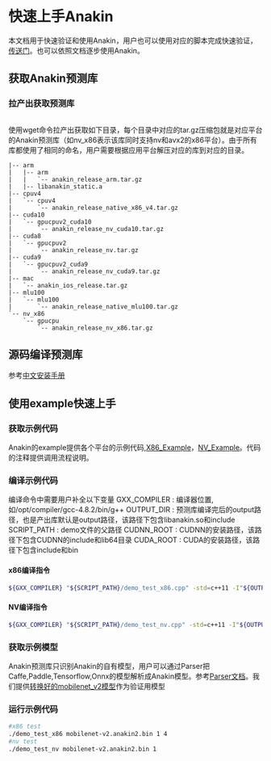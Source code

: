 # 快速上手Anakin
本文档用于快速验证和使用Anakin，用户也可以使用对应的脚本完成快速验证，[传送门](../../examples/anakin/demo_link_lib)。也可以依照文档逐步使用Anakin。
## 获取Anakin预测库
### 拉产出获取预测库
```bash
```

使用wget命令拉产出获取如下目录，每个目录中对应的tar.gz压缩包就是对应平台的Anakin预测库（如nv_x86表示该库同时支持nv和avx2的x86平台）。由于所有库都使用了相同的命名，用户需要根据应用平台解压对应的库到对应的目录。
```
|-- arm
|   |-- arm
|   |   `-- anakin_release_arm.tar.gz
|   |-- libanakin_static.a
|-- cpuv4
|   `-- cpuv4
|       `-- anakin_release_native_x86_v4.tar.gz
|-- cuda10
|   `-- gpucpuv2_cuda10
|       `-- anakin_release_nv_cuda10.tar.gz
|-- cuda8
|   `-- gpucpuv2
|       `-- anakin_release_nv.tar.gz
|-- cuda9
|   `-- gpucpuv2_cuda9
|       `-- anakin_release_nv_cuda9.tar.gz
|-- mac
|   `-- anakin_ios_release.tar.gz
|-- mlu100
|   `-- mlu100
|       `-- anakin_release_native_mlu100.tar.gz
`-- nv_x86
    `-- gpucpu
        `-- anakin_release_nv_x86.tar.gz
```
## 源码编译预测库
参考[中文安装手册](./INSTALL_ch.md)

## 使用example快速上手

### 获取示例代码
Anakin的example提供各个平台的示例代码,[X86_Example](../../examples/anakin/demo_link_lib/x86/demo_test_x86.cpp)，[NV_Example](../../examples/anakin/demo_link_lib/nv/demo_test_nv.cpp)。代码的注释提供调用流程说明。
### 编译示例代码
编译命令中需要用户补全以下变量
GXX_COMPILER : 编译器位置,如/opt/compiler/gcc-4.8.2/bin/g++
OUTPUT_DIR : 预测库编译完后的output路径，也是产出库默认是output路径，该路径下包含libanakin.so和include
SCRIPT_PATH : demo文件的父路径
CUDNN_ROOT : CUDNN的安装路径，该路径下包含CUDNN的include和lib64目录
CUDA_ROOT : CUDA的安装路径，该路径下包含include和bin  
#### x86编译指令
```bash
${GXX_COMPILER} "${SCRIPT_PATH}/demo_test_x86.cpp" -std=c++11 -I"${OUTPUT_DIR}/" -I"${OUTPUT_DIR}/include/" -I"${OUTPUT_DIR}/mklml_include/include/" -L"${OUTPUT_DIR}/" -L/opt/compiler/gcc-4.8.2/lib -L/usr/lib64/ -L /lib64/  -ldl -liomp5 -lmkldnn -lmklml_intel -lanakin_saber_common -lanakin  -o demo_test_x86
```
#### NV编译指令
```bash
${GXX_COMPILER} "${SCRIPT_PATH}/demo_test_nv.cpp" -std=c++11 -I"${OUTPUT_DIR}/" -I"${OUTPUT_DIR}/include/" -I"${OUTPUT_DIR}/mklml_include/include/" -I"${CUDA_ROOT}/include/" -I"${CUDNN_ROOT}/include" -L"${OUTPUT_DIR}/" -L"${CUDNN_ROOT}/lib64/" -L"${CUDA_ROOT}/lib64/" -L/opt/compiler/gcc-4.8.2/lib -L/usr/lib64/ -L /lib64/  -ldl -lcudart -lcublas -lcurand -lcudnn -lanakin_saber_common -lanakin  -o demo_test_nv
```
### 获取示例模型
Anakin预测库只识别Anakin的自有模型，用户可以通过Parser把Caffe,Paddle,Tensorflow,Onnx的模型解析成Anakin模型。参考[Parser文档](./Converter_ch.md)。我们提供[转换好的mobilenet_v2模型](https://github.com/qq332982511/Anakin/releases/download/0.1.1/mobilenet-v2.anakin2.bin)作为验证用模型
### 运行示例代码
```bash
#x86 test
./demo_test_x86 mobilenet-v2.anakin2.bin 1 4
#nv test
./demo_test_nv mobilenet-v2.anakin2.bin 1
```



